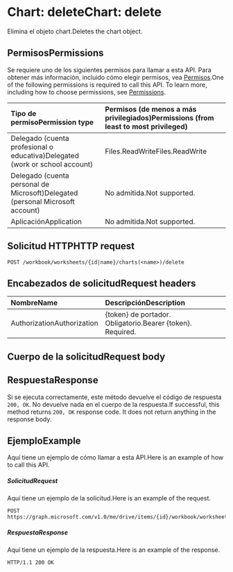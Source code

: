 # <a name="chart-delete"></a><span data-ttu-id="0541b-101">Chart: delete</span><span class="sxs-lookup"><span data-stu-id="0541b-101">Chart: delete</span></span>

<span data-ttu-id="0541b-102">Elimina el objeto chart.</span><span class="sxs-lookup"><span data-stu-id="0541b-102">Deletes the chart object.</span></span>
## <a name="permissions"></a><span data-ttu-id="0541b-103">Permisos</span><span class="sxs-lookup"><span data-stu-id="0541b-103">Permissions</span></span>
<span data-ttu-id="0541b-p101">Se requiere uno de los siguientes permisos para llamar a esta API. Para obtener más información, incluido cómo elegir permisos, vea [Permisos](../../../concepts/permissions_reference.md).</span><span class="sxs-lookup"><span data-stu-id="0541b-p101">One of the following permissions is required to call this API. To learn more, including how to choose permissions, see [Permissions](../../../concepts/permissions_reference.md).</span></span>

|<span data-ttu-id="0541b-106">Tipo de permiso</span><span class="sxs-lookup"><span data-stu-id="0541b-106">Permission type</span></span>      | <span data-ttu-id="0541b-107">Permisos (de menos a más privilegiados)</span><span class="sxs-lookup"><span data-stu-id="0541b-107">Permissions (from least to most privileged)</span></span>              |
|:--------------------|:---------------------------------------------------------|
|<span data-ttu-id="0541b-108">Delegado (cuenta profesional o educativa)</span><span class="sxs-lookup"><span data-stu-id="0541b-108">Delegated (work or school account)</span></span> | <span data-ttu-id="0541b-109">Files.ReadWrite</span><span class="sxs-lookup"><span data-stu-id="0541b-109">Files.ReadWrite</span></span>    |
|<span data-ttu-id="0541b-110">Delegado (cuenta personal de Microsoft)</span><span class="sxs-lookup"><span data-stu-id="0541b-110">Delegated (personal Microsoft account)</span></span> | <span data-ttu-id="0541b-111">No admitida.</span><span class="sxs-lookup"><span data-stu-id="0541b-111">Not supported.</span></span>    |
|<span data-ttu-id="0541b-112">Aplicación</span><span class="sxs-lookup"><span data-stu-id="0541b-112">Application</span></span> | <span data-ttu-id="0541b-113">No admitida.</span><span class="sxs-lookup"><span data-stu-id="0541b-113">Not supported.</span></span> |

## <a name="http-request"></a><span data-ttu-id="0541b-114">Solicitud HTTP</span><span class="sxs-lookup"><span data-stu-id="0541b-114">HTTP request</span></span>
<!-- { "blockType": "ignored" } -->
```http
POST /workbook/worksheets/{id|name}/charts(<name>)/delete

```
## <a name="request-headers"></a><span data-ttu-id="0541b-115">Encabezados de solicitud</span><span class="sxs-lookup"><span data-stu-id="0541b-115">Request headers</span></span>
| <span data-ttu-id="0541b-116">Nombre</span><span class="sxs-lookup"><span data-stu-id="0541b-116">Name</span></span>       | <span data-ttu-id="0541b-117">Descripción</span><span class="sxs-lookup"><span data-stu-id="0541b-117">Description</span></span>|
|:---------------|:----------|
| <span data-ttu-id="0541b-118">Authorization</span><span class="sxs-lookup"><span data-stu-id="0541b-118">Authorization</span></span>  | <span data-ttu-id="0541b-p102">{token} de portador. Obligatorio.</span><span class="sxs-lookup"><span data-stu-id="0541b-p102">Bearer {token}. Required.</span></span> |

## <a name="request-body"></a><span data-ttu-id="0541b-121">Cuerpo de la solicitud</span><span class="sxs-lookup"><span data-stu-id="0541b-121">Request body</span></span>

## <a name="response"></a><span data-ttu-id="0541b-122">Respuesta</span><span class="sxs-lookup"><span data-stu-id="0541b-122">Response</span></span>

<span data-ttu-id="0541b-p103">Si se ejecuta correctamente, este método devuelve el código de respuesta `200, OK`. No devuelve nada en el cuerpo de la respuesta.</span><span class="sxs-lookup"><span data-stu-id="0541b-p103">If successful, this method returns `200, OK` response code. It does not return anything in the response body.</span></span>

## <a name="example"></a><span data-ttu-id="0541b-125">Ejemplo</span><span class="sxs-lookup"><span data-stu-id="0541b-125">Example</span></span>
<span data-ttu-id="0541b-126">Aquí tiene un ejemplo de cómo llamar a esta API.</span><span class="sxs-lookup"><span data-stu-id="0541b-126">Here is an example of how to call this API.</span></span>
##### <a name="request"></a><span data-ttu-id="0541b-127">Solicitud</span><span class="sxs-lookup"><span data-stu-id="0541b-127">Request</span></span>
<span data-ttu-id="0541b-128">Aquí tiene un ejemplo de la solicitud.</span><span class="sxs-lookup"><span data-stu-id="0541b-128">Here is an example of the request.</span></span>
<!-- {
  "blockType": "request",
  "name": "chart_delete"
}-->
```http
POST https://graph.microsoft.com/v1.0/me/drive/items/{id}/workbook/worksheets/{id|name}/charts(<name>)/delete
```

##### <a name="response"></a><span data-ttu-id="0541b-129">Respuesta</span><span class="sxs-lookup"><span data-stu-id="0541b-129">Response</span></span>
<span data-ttu-id="0541b-130">Aquí tiene un ejemplo de la respuesta.</span><span class="sxs-lookup"><span data-stu-id="0541b-130">Here is an example of the response.</span></span> 
<!-- {
  "blockType": "response",
  "truncated": true,
  "@odata.type": "microsoft.graph.none"
} -->
```http
HTTP/1.1 200 OK
```

<!-- uuid: 8fcb5dbc-d5aa-4681-8e31-b001d5168d79
2015-10-25 14:57:30 UTC -->
<!-- {
  "type": "#page.annotation",
  "description": "Chart: delete",
  "keywords": "",
  "section": "documentation",
  "tocPath": ""
}-->